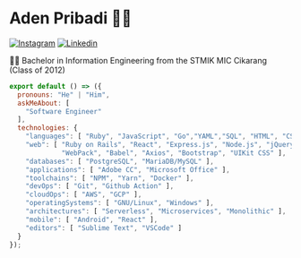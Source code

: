 # Aden Pribadi 👨‍💻

[![Instagram](https://img.shields.io/badge/-Instagram-red?color=white&logo=instagram&logoColor=white&link=https://www.instagram.com/adenfribadi/)](https://www.instagram.com/adenfribadi/)
[![Linkedin](https://img.shields.io/badge/-LinkedIn-222222?style=flat-square&logo=Linkedin&logoColor=white&link=https://www.linkedin.com/in/aden-pribadi/)](https://www.linkedin.com/in/aden-pribadi/)

👨‍🎓 Bachelor in Information Engineering from the STMIK MIC Cikarang (Class of 2012) 

```js
export default () => ({
  pronouns: "He" | "Him",
  askMeAbout: [
    "Software Engineer"
  ],
  technologies: {
    "languages": [ "Ruby", "JavaScript", "Go","YAML","SQL", "HTML", "CSS" ],
    "web": [ "Ruby on Rails", "React", "Express.js", "Node.js", "jQuery", 
             "WebPack", "Babel", "Axios", "Bootstrap", "UIKit CSS" ],
    "databases": [ "PostgreSQL", "MariaDB/MySQL" ],
    "applications": [ "Adobe CC", "Microsoft Office" ],
    "toolchains": [ "NPM", "Yarn", "Docker" ],
    "devOps": [ "Git", "Github Action" ],
    "cloudOps": [ "AWS", "GCP" ],
    "operatingSystems": [ "GNU/Linux", "Windows" ],
    "architectures": [ "Serverless", "Microservices", "Monolithic" ],
    "mobile": [ "Android", "React" ],
    "editors": [ "Sublime Text", "VSCode" ]
  }
});
```
